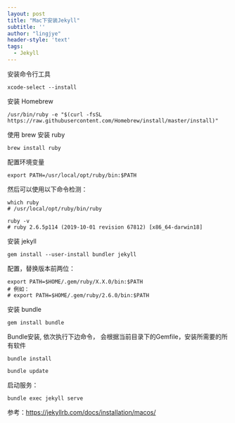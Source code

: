 ```yaml
---
layout: post
title: "Mac下安装Jekyll"
subtitle: ''
author: "lingjye"
header-style: 'text'
tags:
  - Jekyll
---
```


安装命令行工具

```
xcode-select --install
```

安装 Homebrew

```
/usr/bin/ruby -e "$(curl -fsSL https://raw.githubusercontent.com/Homebrew/install/master/install)"
```

使用 brew 安装 ruby

```
brew install ruby
```

配置环境变量

```
export PATH=/usr/local/opt/ruby/bin:$PATH
```

然后可以使用以下命令检测：

```
which ruby
# /usr/local/opt/ruby/bin/ruby

ruby -v
# ruby 2.6.5p114 (2019-10-01 revision 67812) [x86_64-darwin18]
```

安装 jekyll

```
gem install --user-install bundler jekyll
```

配置，替换版本前两位：

```
export PATH=$HOME/.gem/ruby/X.X.0/bin:$PATH
# 例如：
# export PATH=$HOME/.gem/ruby/2.6.0/bin:$PATH
```

安装 bundle 

```
gem install bundle
```

Bundle安装, 依次执行下边命令， 会根据当前目录下的Gemfile，安装所需要的所有软件

```
bundle install

bundle update
```

启动服务：

```
bundle exec jekyll serve
```

参考：https://jekyllrb.com/docs/installation/macos/